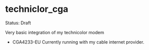# techniclor_cga

Status: Draft

Very basic integration of my technicolor modem 
- CGA4233-EU
Currently running with my cable internet provider.
